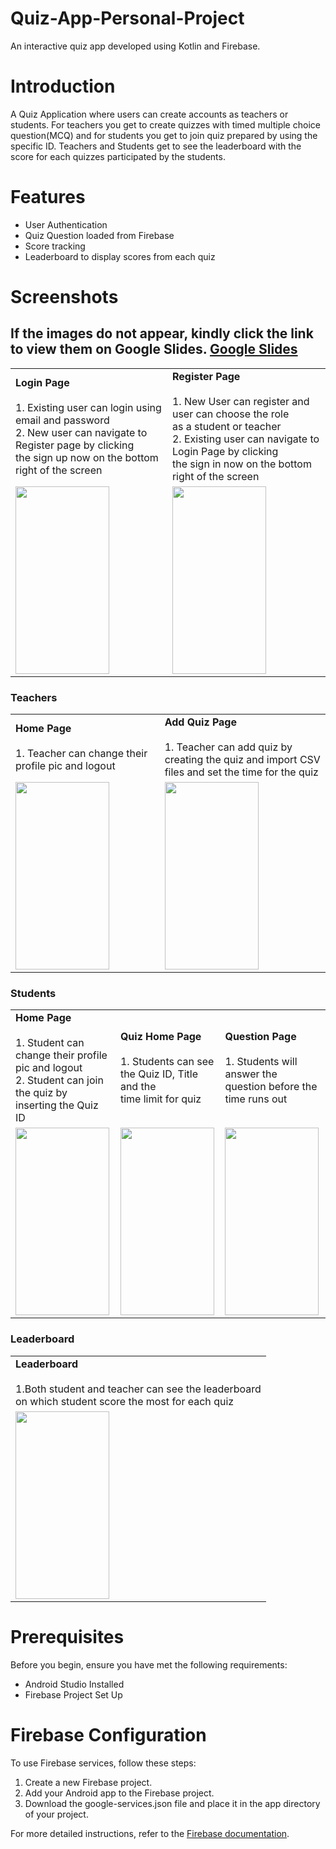 # Quiz-App-Personal-Project
An interactive quiz app developed using Kotlin and Firebase.


# Introduction
A Quiz Application where users can create accounts as teachers or students. For teachers you get to create quizzes with timed multiple choice question(MCQ) and for students you get to join quiz prepared by using the specific ID. 
Teachers and Students get to see the leaderboard with the score for each quizzes participated by the students.


# Features
* User Authentication
* Quiz Question loaded from Firebase
* Score tracking
* Leaderboard to display scores from each quiz


# Screenshots
## If the images do not appear, kindly click the link to view them on Google Slides. [Google Slides](https://docs.google.com/presentation/d/1jcxPmrJLf9d8LzZsYta_gyXqr026qTtSNzbk2hTiVVM/edit?usp=sharing)
<table>
  <tr>
    <td>
      <strong>Login Page</strong>
      <br/>
      <br/>
      1. Existing user can login using email and password
      <br/>
      2. New user can navigate to Register page by clicking <br/> the sign up now on the bottom right of the screen
    </td>
     <td>
       <strong>Register Page</strong>
       <br/>
       <br/>
       1. New User can register and user can choose the role <br/> as a student or teacher
       <br/>
       2. Existing user can navigate to Login Page by clicking <br/> the sign in now on the bottom right of the screen
     </td>
  </tr>
  <tr>
    <td><img src="https://github.com/AdrianKZT/Quiz-App-Personal-Project/assets/92383323/99171c43-de9f-4e59-8e03-0880fbe3ec7e" width="150" height="300"></td>
    <td><img src="https://github.com/AdrianKZT/Quiz-App-Personal-Project/assets/92383323/af09d4f1-9780-4208-bfcd-f95e54c70a21" width="150" height="300"></td>
  </tr>
 </table>


### Teachers
 <table>
  <tr>
    <td>
      <strong>Home Page</strong>
       <br/>
      <br/>
      1. Teacher can change their profile pic and logout 
    </td>
     <td>
       <strong>Add Quiz Page</strong>
        <br/>
        <br/>
        1. Teacher can add quiz by creating the quiz and import CSV <br/> files and set the time for the quiz
     </td>
  </tr>
  <tr>
    <td><img src="https://github.com/AdrianKZT/Quiz-App-Personal-Project/assets/92383323/f61c87a3-ce34-4a44-8860-faed1f459512" width="150" height="300"></td>
    <td><img src="https://github.com/AdrianKZT/Quiz-App-Personal-Project/assets/92383323/a3938ea3-df56-4bd3-bef8-f0ce2cf64b18" width="150" height="300"></td>
  </tr>
 </table>


 ### Students
 <table>
  <tr>
    <td>
      <strong>Home Page</strong>
       <br/>
        <br/>
        1. Student can change their profile pic and logout
        <br/>
        2. Student can join the quiz by inserting the Quiz ID
    </td>
     <td>
       <strong>Quiz Home Page</strong>
        <br/>
        <br/>
        1. Students can see the Quiz ID, Title and the <br/> time limit for quiz
     </td>
    <td>
      <strong>Question Page</strong>
      <br/>
      <br/>
      1. Students will answer the question before the time runs out
    </td>
  </tr>
  <tr>
    <td><img src="https://github.com/AdrianKZT/Quiz-App-Personal-Project/assets/92383323/9a177871-123e-4e1d-8c9b-540ea30b8751" width="150" height="300"></td>
    <td><img src="https://github.com/AdrianKZT/Quiz-App-Personal-Project/assets/92383323/12e5b766-1a8a-4156-87ef-ab500ead0a86" width="150" height="300"></td>
    <td><img src="https://github.com/AdrianKZT/Quiz-App-Personal-Project/assets/92383323/435b4562-55a8-4bf1-8125-5c0696fcbcea" width="150" height="300"></td>
  </tr>
 </table>


### Leaderboard
<table>
  <tr>
    <td>
      <strong>Leaderboard</strong>
      <br>
      <br>
      1.Both student and teacher can see the leaderboard <br/>on which student score the most for each quiz 
    </td>
  </tr>
  <tr>
    <td>
      <img src="https://github.com/AdrianKZT/Quiz-App-Personal-Project/assets/92383323/c2ebc767-f5bc-478c-a419-ce99feed0ed6" width="150" height="300">
    </td>
  </tr>
</table>


# Prerequisites
Before you begin, ensure you have met the following requirements:

* Android Studio Installed
* Firebase Project Set Up

# Firebase Configuration
To use Firebase services, follow these steps:

1. Create a new Firebase project.
2. Add your Android app to the Firebase project.
3. Download the google-services.json file and place it in the app directory of your project.
   
For more detailed instructions, refer to the [Firebase documentation](https://firebase.google.com/docs/android/setup).
